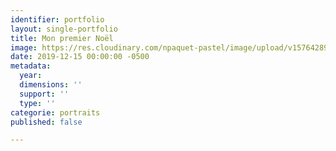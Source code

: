 ```yaml
---
identifier: portfolio
layout: single-portfolio
title: Mon premier Noël
image: https://res.cloudinary.com/npaquet-pastel/image/upload/v1576428957/MON_PREMIER_NOEL_jhjfq2.jpg
date: 2019-12-15 00:00:00 -0500
metadata:
  year: 
  dimensions: ''
  support: ''
  type: ''
categorie: portraits
published: false

---
```

